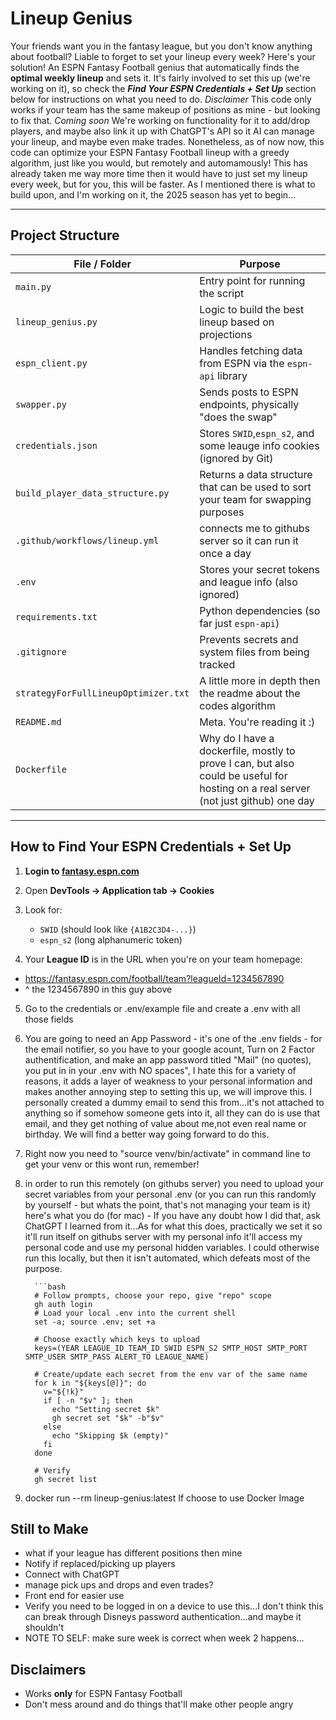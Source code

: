 # Lineup Genius

Your friends want you in the fantasy league, but you don't know anything about football? Liable to forget to set your lineup every week? Here's your solution! An ESPN Fantasy Football genius that automatically finds the **optimal weekly lineup** and sets it. It's fairly involved to set this up (we're working on it), so check the ***Find Your ESPN Credentials + Set Up*** section below for instructions on what you need to do. *Disclaimer* This code only works if your team has the same makeup of positions as mine - but looking to fix that. *Coming soon* We're working on functionality for it to add/drop players, and maybe also link it up with ChatGPT's API so it AI can manage your lineup, and  maybe even make trades. Nonetheless, as of now now, this code can optimize your ESPN Fantasy Football lineup with a greedy algorithm, just like you would, but remotely and automamously! This has already taken me way more time then it would have to just set my lineup every week, but for you, this will be faster. As I mentioned there is what to build upon, and I'm working on it, the 2025 season has yet to begin...

---

## Project Structure

| File / Folder         | Purpose |
|-----------------------|---------|
| `main.py`             | Entry point for running the script |
| `lineup_genius.py`    | Logic to build the best lineup based on projections |
| `espn_client.py`      | Handles fetching data from ESPN via the `espn-api` library |
| `swapper.py`          | Sends posts to ESPN endpoints, physically "does the swap" |
| `credentials.json`    | Stores `SWID`,`espn_s2`, and some leauge info cookies (ignored by Git) |
| `build_player_data_structure.py`| Returns a data structure that can be used to sort your team for swapping purposes |
| `.github/workflows/lineup.yml` | connects me to githubs server so it can run it once a day |
| `.env`                | Stores your secret tokens and league info (also ignored) |
| `requirements.txt`    | Python dependencies (so far just `espn-api`) |
| `.gitignore`          | Prevents secrets and system files from being tracked |
| `strategyForFullLineupOptimizer.txt`| A little more in depth then the readme about the codes algorithm
| `README.md`           | Meta. You're reading it :) |
| `Dockerfile`          | Why do I have a dockerfile, mostly to prove I can, but also could be useful for hosting on a real server (not just github) one day |

---

## How to Find Your ESPN Credentials + Set Up

1. **Login to [fantasy.espn.com](https://fantasy.espn.com)**
2. Open **DevTools → Application tab → Cookies**
3. Look for:
   - `SWID` (should look like `{A1B2C3D4-...}`)
   - `espn_s2` (long alphanumeric token)

4. Your **League ID** is in the URL when you're on your team homepage:
 - https://fantasy.espn.com/football/team?leagueId=1234567890
 - ^ the 1234567890 in this guy above

5. Go to the credentials or .env/example file and create a .env with all those fields

6. You are going to need an App Password - it's one of the .env fields - for the email notifier, so you have to your google acount, Turn on 2 Factor authentification, and make an app password titled "Mail" (no quotes), you put in in your .env with NO spaces",  I hate this for a variety of reasons, it adds a layer of weakness to your personal information and makes another annoying step
to setting this up, we will improve this. I personally created a dummy email to send this from...it's not attached to anything so if somehow someone gets into it, all they can do is use that email, and they get nothing of value about me,not even real name or birthday. We will find a better way going forward to do this.

5. Right now you need to "source venv/bin/activate" in command line to get your venv or this wont run, remember!

6. in order to run this remotely (on githubs server) you need to upload your secret variables from your personal .env (or you can run this randomly by yourself - but whats the point, that's not managing your team is it) here's what you do (for mac) - If you have any doubt how I did that, ask ChatGPT I learned from it...As for what this does, practically we set it so it'll run itself on githubs server with my personal info it'll access my personal code and use my personal hidden variables. I could otherwise run this locally, but then it isn't automated, which defeats most of the purpose.

         ```bash 
         # Follow prompts, choose your repo, give "repo" scope
         gh auth login  
         # Load your local .env into the current shell
         set -a; source .env; set +a

         # Choose exactly which keys to upload
         keys=(YEAR LEAGUE_ID TEAM_ID SWID ESPN_S2 SMTP_HOST SMTP_PORT SMTP_USER SMTP_PASS ALERT_TO LEAGUE_NAME)

         # Create/update each secret from the env var of the same name
         for k in "${keys[@]}"; do
           v="${!k}"
           if [ -n "$v" ]; then
             echo "Setting secret $k"
             gh secret set "$k" -b"$v"
           else
             echo "Skipping $k (empty)"
           fi
         done

         # Verify
         gh secret list
    
7. docker run --rm lineup-genius:latest If choose to use Docker Image


## Still to Make
- what if your league has different positions then mine
- Notify if replaced/picking up players
- Connect with ChatGPT
- manage pick ups and drops and even trades?
- Front end for easier use
- Verify you need to be logged in on a device to use this...I don't think this can break through Disneys password authentication...and maybe it shouldn't
- NOTE TO SELF: make sure week is correct when week 2 happens...

## Disclaimers

- Works **only** for ESPN Fantasy Football 
- Don't mess around and do things that'll make other people angry
